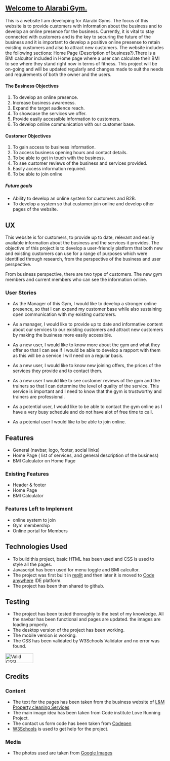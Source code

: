 ## [Welcome to Alarabi Gym.](https://qasimushtaq.github.io/alarabigym/)

This is a website I am developing for Alarabi Gyms.
The focus of this website is to provide customers with information about the business and to develop an online presence for the business. 
Currently, it is vital to stay connected with customers and is the key to securing the future 
of the business and it is important to develop a positive online presense to retain existing customers and also to attract new customers. The website includes
the following sections: Home Page (Description of business?).There is a BMI calcultor included in Home page where a user can calculate their BMI to see where they stand right now in terms of fitness. This project will be on-going and will be updated regularly and changes made to suit the needs and requirements of both the owner and the users.

#### The Business Objectives
1. To develop an online presence.
2. Increase business awareness.
3. Expand the target audience reach.
4. To showcase the services we offer.
5. Provide easily accessible information to customers.
6. To develop online communication with our customer base.

#### Customer Objectives
1. To gain access to business information.
2. To access business opening hours and contact details.
3. To be able to get in touch with the business.
4. To see customer reviews of the business and services provided.
5. Easily access information required.
6. To be able to join online

##### Future goals
* Ability to develop an online system for customers and B2B.
* To develop a system so that customer join online and develop other pages of the website.

## UX
 
This website is for customers, to provide up to date, relevant and easily available information about the business and the services it provides.
The objective of this project is to develop a user-friendly platform that both new and existing customers can use for a range of purposes which were identified through research, from the perspective of the business and user perspective. 

From business perspective, there are two type of customers. The new gym members and current members who can see the information online. 

### User Stories

* As the Manager of this Gym, I would like to develop a stronger online presence, so that I can expand my customer base while also sustaining open communication with my existing customers.

* As a manager, I would like to provide up to date and informative content about our services to our existing customers and attract new customers by making the business more easily accessible.

* As a new user, I would like to know more about the gym and what they offer so that I can see if I would be able to develop a rapport with them as this will be a service I will need on a regular basis.

* As a new user, I would like to know new joining offers, the prices of the services they provide and to contact them.

* As a new user I would like to see customer reviews of the gym and the trainers so that I can determine the level of quality of the service. This service is important and I need to know that the gym is trustworthy and trainers are professional.

* As a potential user, I would like to be able to contact the gym online as I have a very busy schedule and do not have alot of free time to call.

* As a potenial user I would like to be able to join online.


## Features
 - General (navbar, logo, footer, social links)
 - Home Page ( list of services, and general description of the business)
 - BMI Calculator on Home Page

 ### Existing Features

- Header & footer
- Home Page
- BMI Calculator

### Features Left to Implement
- online system to join
- Gym membership
- Online portal for Members

## Technologies Used
- To build this project, basic HTML has been used and CSS is used to style all the pages.
- Javascript has been used for menu toggle and BMI calcultor.  
- The project was first built in [replit](replit.com) and then later it is moved to [Code anywhere](app.codeanywhere.com) IDE     platform. 
- The project has been then shared to github. 

## Testing
- The project has been tested thoroughly to the best of my knowledge. All the navbar has been functional and pages are updated. 
the images are loading properly. 
- The desktop version of the project has been working. 
- The mobile version is working. 
- The CSS has been validated by W3Schools Validator and no error was found. <p>
<a href="http://jigsaw.w3.org/css-validator/check/referer">
    <img style="border:0;width:88px;height:31px"
        src="http://jigsaw.w3.org/css-validator/images/vcss-blue"
        alt="Valid CSS!" />
    </a>
</p>

## Credits

### Content
- The text for the pages has been taken from the business website of [L&M Property cleaning Services](https://lmcleaningservices.co.uk/)
- The main image idea has been taken from Code institute Love Running Project. 
- The contact us form code has been taken from [Codepen](https://codepen.io/codeconvey/pen/bGdYvw)
- [W3Schools](w3schools.com) is used to get help for the project. 


### Media
- The photos used are taken from [Google Images](https://www.google.com/search?q=cleaning+service+images&biw=1536&bih=746&sxsrf=APwXEde9bapiLvNkMqHQew_EkPmYlBBRyg:1685216163676&source=lnms&tbm=isch&sa=X&ved=2ahUKEwjDzbi2n5b_AhU7VaQEHeJQBmUQ_AUoAXoECAEQAw#imgrc=OxYVENRLDAL3TM)



